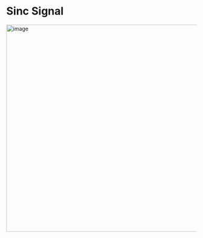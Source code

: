 



# Sinc Signal  
<img width="710" height="547" alt="image" src="https://github.com/user-attachments/assets/da742899-c5ef-413c-8c41-7f5441eca2bb" />
